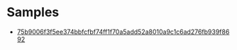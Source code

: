 # Samples
- [75b9006f3f5ee374bbfcfbf74ff1f70a5add52a8010a9c1c6ad276fb939f8692](75b9006f3f5ee374bbfcfbf74ff1f70a5add52a8010a9c1c6ad276fb939f8692.md)